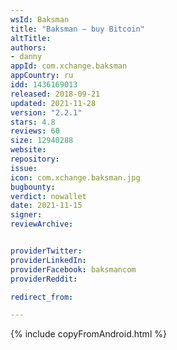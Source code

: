 ```yaml
---
wsId: Baksman
title: "Baksman – buy Bitcoin"
altTitle: 
authors:
- danny
appId: com.xchange.baksman
appCountry: ru
idd: 1436169013
released: 2018-09-21
updated: 2021-11-28
version: "2.2.1"
stars: 4.8
reviews: 60
size: 12940288
website: 
repository: 
issue: 
icon: com.xchange.baksman.jpg
bugbounty: 
verdict: nowallet
date: 2021-11-15
signer: 
reviewArchive:


providerTwitter: 
providerLinkedIn: 
providerFacebook: baksmancom
providerReddit: 

redirect_from:

---
```


{% include copyFromAndroid.html %}
